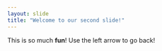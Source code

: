 ```yaml
---
layout: slide
title: "Welcome to our second slide!"
---
```

This is so much **fun**!
Use the left arrow to go back!
